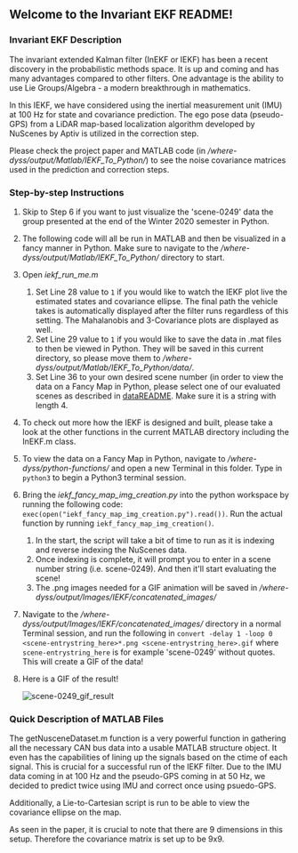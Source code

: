 ## Welcome to the Invariant EKF README!

### Invariant EKF Description

The invariant extended Kalman filter (InEKF or IEKF) has been a recent discovery in the probabilistic methods space. It is up and coming and has many advantages compared to other filters. One advantage is the ability to use Lie Groups/Algebra - a modern breakthrough in mathematics.

In this IEKF, we have considered using the inertial measurement unit (IMU) at 100 Hz for state and covariance prediction. The ego pose data (pseudo-GPS) from a LiDAR map-based localization algorithm developed by NuScenes by Aptiv is utilized in the correction step.

Please check the project paper and MATLAB code (in */where-dyss/output/Matlab/IEKF_To_Python/*) to see the noise covariance matrices used in the prediction and correction steps.

### Step-by-step Instructions
1. Skip to Step 6 if you want to just visualize the 'scene-0249' data the group presented at the end of the Winter 2020 semester in Python.
2. The following code will all be run in MATLAB and then be visualized in a fancy manner in Python. Make sure to navigate to the */where-dyss/output/Matlab/IEKF_To_Python/* directory to start.
3. Open *iekf_run_me.m*
    1. Set Line 28 value to `1` if you would like to watch the IEKF plot live the estimated states and covariance ellipse. The final path the vehicle takes is automatically displayed after the filter runs regardless of this setting. The Mahalanobis and 3-Covariance plots are displayed as well.
    2. Set Line 29 value to `1` if you would like to save the data in .mat files to then be viewed in Python. They will be saved in this current directory, so please move them to */where-dyss/output/Matlab/IEKF_To_Python/data/*.
    3. Set Line 36 to your own desired scene number (in order to view the data on a Fancy Map in Python, please select one of our evaluated scenes as described in [dataREADME](.dataREADME.md). Make sure it is a string with length 4.
4. To check out more how the IEKF is designed and built, please take a look at the other functions in the current MATLAB directory including the InEKF.m class.
5. To view the data on a Fancy Map in Python, navigate to */where-dyss/python-functions/* and open a new Terminal in this folder. Type in `python3` to begin a Python3 terminal session. 
6. Bring the *iekf_fancy_map_img_creation.py* into the python workspace by running the following code: `exec(open("iekf_fancy_map_img_creation.py").read())`. Run the actual function by running `iekf_fancy_map_img_creation()`.
    1. In the start, the script will take a bit of time to run as it is indexing and reverse indexing the NuScenes data.
    2. Once indexing is complete, it will prompt you to enter in a scene number string (i.e. scene-0249). And then it'll start evaluating the scene!
    3. The .png images needed for a GIF animation will be saved in */where-dyss/output/Images/IEKF/concatenated_images/*
7. Navigate to the */where-dyss/output/Images/IEKF/concatenated_images/* directory in a normal Terminal session, and run the following in `convert -delay 1 -loop 0 <scene-entrystring_here>*.png <scene-entrystring_here>.gif` where `scene-entrystring_here` is for example 'scene-0249' without quotes. This will create a GIF of the data!
8. Here is a GIF of the result!

    ![scene-0249_gif_result](./scene-0249_iekf.gif )


### Quick Description of MATLAB Files

The getNusceneDataset.m function is a very powerful function in gathering all the necessary CAN bus data into a usable MATLAB structure object. It even has the capabilities of lining up the signals based on the ctime of each signal. This is crucial for a successful run of the IEKF filter. Due to the IMU data coming in at 100 Hz and the pseudo-GPS coming in at 50 Hz, we decided to predict twice using IMU and correct once using psuedo-GPS. 

Additionally, a Lie-to-Cartesian script is run to be able to view the covariance ellipse on the map. 

As seen in the paper, it is crucial to note that there are 9 dimensions in this setup. Therefore the covariance matrix is set up to be 9x9.
